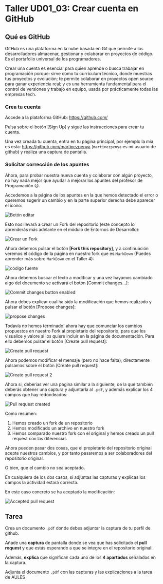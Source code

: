 # Taller UD01_03: Crear cuenta en GitHub

## Qué es GitHub

GitHub es una plataforma en la nube basada en Git que permite a los desarrolladores almacenar, gestionar y colaborar en proyectos de código. Es el portafolio universal de los programadores.

Crear una cuenta es esencial para quien aprende o busca trabajar en programación porque: sirve como tu currículum técnico, donde muestras tus proyectos y evolución; te permite colaborar en proyectos open source para ganar experiencia real; y es una herramienta fundamental para el control de versiones y trabajo en equipo, usada por prácticamente todas las empresas tech.

### Crea tu cuenta

Accede a la plataforma GitHub: https://github.com/

Pulsa sobre el botón [Sign Up] y sigue las instrucciones para crear tu cuenta.

Una vez creada tu cuenta, entra en tu página principal, por ejemplo la mia es esta: https://github.com/martinezpenya (`martinezpenya` es mi usuario de github) y realiza una captura de pantalla.

### Solicitar corrección de los apuntes

Ahora, para probar nuestra nueva cuenta y colaborar con algún proyecto, no hay nada mejor que ayudar a mejorar los apuntes del profesor de Programación :smiley:.

Accedemos a la página de los apuntes en la que hemos detectado el error o queremos sugerir un cambio y en la parte superior derecha debe aparecer el icono:

![Botón editar](assets/GH_01.png)

Esto nos llevará a crear un Fork del repositorio (este concepto lo aprenderás más adelante en el módulo de Entornos de Desarrollo):

![Crear un Fork](assets/GH_02.png)

Ahora debemos pulsar el botón **[Fork this repository]**, y a continuación veremos el código de la página en nuestro fork que es `MarkDown` (Puedes aprender más sobre `MarkDown` en el Taller 4):

![código fuente](assets/GH_03.png)

Ahora debemos buscar el texto a modificar y una vez hayamos cambiado algo del documento se activará el botón [Commit changes...]:

![Commit changes button enabled](assets/GH_04.png)

Ahora debes explicar cual ha sido la modificación que hemos realizado y pulsar el botón [Propose changes]:

![propose changes](assets/GH_05.png)

Todavía no hemos terminado! ahora hay que comunciar los cambios propuestos en nuestro Fork al propietario del repositorio, para que los visualice y valore si los quiere incluir en la página de documentación. Para ello debemos pulsar el botón [Create pull request]:

![Create pull request](assets/GH_06.png)

Ahora podemos modificar el mensaje (pero no hace falta), directamente pulsamos sobre el botón [Create pull request]:

![Create pull request 2](assets/GH_07.png)

Ahora si, deberías ver una página similar a la siguiente, de la que también deberás obtener una captura y adjuntarla al `.pdf`, y además explicar los 4 campos que hay redondeados:

![Pull request created](assets/GH_08.png)

Como resumen:

1. Hemos creado un fork de un repositorio
2. Hemos modificado un archivo en nuestro fork
3. Hemos comparado nuestro fork con el original y hemos creado un pull request con las diferencias

Ahora pueden pasar dos cosas, que el propietario del repositorio original acepte nuestros cambios, y por tanto pasaremos a ser colaboradores del repositorio original.

O bien, que el cambio no sea aceptado.

En cualquiera de los dos casos, si adjuntas las capturas y explicas los campos la actividad estará correcta.

En este caso concreto se ha aceptado la modificación:

![Accepted pull request](assets/GH_09.png)

## Tarea

Crea un documento `.pdf` donde debes adjuntar la captura de tu perfil de github.

Añade una **captura** de pantalla donde se vea que has solicitado el **pull request** y que estás esperando a que se integre en el repositorio original. 

Además, **explica** que significan cada uno de los **4 apartados** señalados en la captura.

Adjunta el documento `.pdf` con las capturas y las explicaciones a la tarea de AULES
